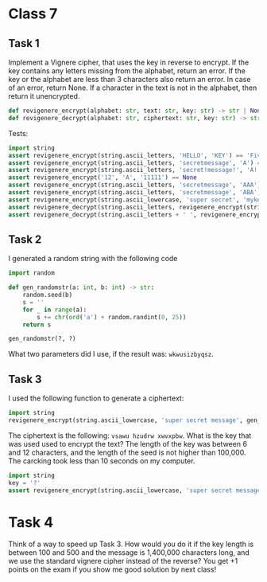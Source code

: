 # Class 7

## Task 1

Implement a Vignere cipher, that uses the key in reverse to encrypt. If the key contains any letters missing from the alphabet, return an error. If the key or the alphabet are less than 3 characters also return an error. In case of an error, return None. If a character in the text is not in the alphabet, then return it unencrypted.

```python
def revigenere_encrypt(alphabet: str, text: str, key: str) -> str | None:
def revigenere_decrypt(alphabet: str, ciphertext: str, key: str) -> str | None:
```

Tests:

```python
import string
assert revigenere_encrypt(string.ascii_letters, 'HELLO', 'KEY') == 'FivJs'
assert revigenere_encrypt(string.ascii_letters, 'secretmessage', 'A') == None
assert revigenere_encrypt(string.ascii_letters, 'secret!message!', 'A!') == None
assert revigenere_encrypt('12', 'A', '11111') == None
assert revigenere_encrypt(string.ascii_letters, 'secretmessage', 'AAA') == revigenere_encrypt(string.ascii_letters, 'secretmessage', 'AAAAAA')
assert revigenere_encrypt(string.ascii_letters, 'secretmessage', 'ABA') == revigenere_encrypt(string.ascii_letters, 'secretmessage', 'ABAABA')
assert revigenere_encrypt(string.ascii_lowercase, 'super secret', 'mykey').count(' ') == 1
assert revigenere_decrypt(string.ascii_letters, revigenere_encrypt(string.ascii_letters, 'super secret', 'bestkey'), 'bestkey') == 'super secret'
assert revigenere_decrypt(string.ascii_letters + ' ', revigenere_encrypt(string.ascii_letters + ' ', 'short key also works', 'key'), 'key') == 'short key also works'
```



## Task 2

I generated a random string with the following code

```python
import random

def gen_randomstr(a: int, b: int) -> str:
    random.seed(b)
    s = ''
    for _ in range(a):
        s += chr(ord('a') + random.randint(0, 25))
    return s

gen_randomstr(?, ?)
```

What two parameters did I use, if the result was: `wkwusizbyqsz`.


## Task 3

I used the following function to generate a ciphertext:

```python
import string
revigenere_encrypt(string.ascii_lowercase, 'super secret message', gen_randomstr(?, ?))
```

The ciphertext is the following: `vsawu hzudrw xwvxpbw`. What is the key that was used used to encrypt the text? The length of the key was between 6 and 12 characters, and the length of the seed is not higher than 100,000. The carcking took less than 10 seconds on my computer.

```python
import string
key = '?'
assert revigenere_encrypt(string.ascii_lowercase, 'super secret message', key) == 'vsawu hzudrw xwvxpbw'
```


# Task 4

Think of a way to speed up Task 3. How would you do it if the key length is between 100 and 500 and the message is 1,400,000 characters long, and we use the standard vignere cipher instead of the reverse? You get +1 points on the exam if you show me good solution by next class!